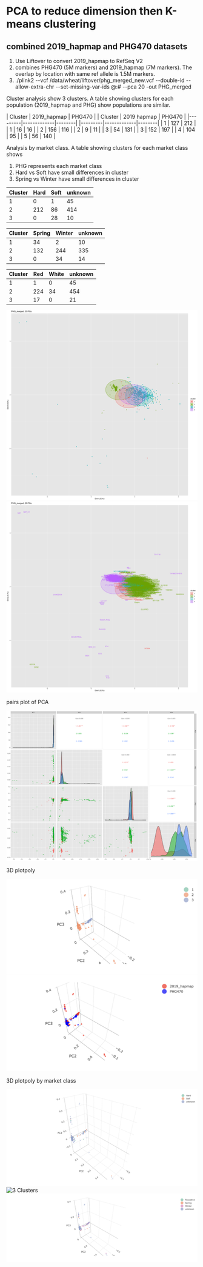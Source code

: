 # PCA to reduce dimension then K-means clustering

## combined 2019_hapmap and PHG470 datasets

1. Use Liftover to convert 2019_hapmap to RefSeq V2
2. combines PHG470 (5M markers) and 2019_hapmap (7M markers). The overlap by location with same ref allele is 1.5M markers.
3. ./plink2 --vcf /data/wheat/liftover/phg_merged_new.vcf --double-id --allow-extra-chr --set-missing-var-ids @:# --pca 20 -out PHG_merged

Cluster analysis show 3 clusters. A table showing clusters for each population (2019_hapmap and PHG) show populations are similar.

| Cluster | 2019_hapmap | PHG470 |  | Cluster | 2019 hapmap | PHG470 |
|---------|-------------|--------|  |---------|-------------|--------|
| 1       | 127         | 212    |  | 1       | 16          | 16     |
| 2       | 156         | 116    |  | 2       | 9           | 11     |
| 3       | 54          | 131    |  | 3       | 152         | 197    |
				    | 4       | 104        | 95     |
				    | 5       | 56          | 140    |

Analysis by market class. A table showing clusters for each market class shows
1. PHG represents each market class
2. Hard vs Soft have small differences in cluster
3. Spring vs Winter have small differences in cluster


| Cluster |  Hard | Soft | unknown |
|---------|-------|------|---------|
| 1       |  0    | 1    | 45      |
| 2       |  212  | 86   | 414     |
| 3       |  0    | 28   | 10      |

| Cluster | Spring | Winter | unknown |
| --------|--------|--------|---------|
| 1       |  34    | 2      | 10      |
| 2       |  132   | 244    | 335     |
| 3       |  0     | 34     | 14      |

| Cluster |  Red   | White | unknown |
|---------|--------|-------|---------|
| 1       |  1     | 0     | 45      |
| 2       |  224   | 34    | 454     |
| 3       |  17    | 0     | 21      |


![4 Clusters](https://github.com/TriticeaeToolbox/PHGv2/blob/main/cluster-merged/images/PHG_merged.png)
![4 Clusters](https://github.com/TriticeaeToolbox/PHGv2/blob/main/cluster-merged/images/PHG_merged_text.png)

pairs plot of PCA

![pairs](https://github.com/TriticeaeToolbox/PHGv2/blob/main/cluster-merged/images/cluster_merged_ggpairs.png)

3D plotpoly

![3 Clusters](https://github.com/TriticeaeToolbox/PHGv2/blob/main/cluster-merged/images/phg_merged_3dclus.png)
![3 Clusters](https://github.com/TriticeaeToolbox/PHGv2/blob/main/cluster-merged/images/phg_merged_3dpop.png)

3D plotpoly by market class

![3 Clusters](https://github.com/TriticeaeToolbox/PHGv2/blob/main/cluster-merged/images/phg_merged_hardness.png)
![3 Clusters](https://github.com/TriticeaeToolbox/PHGv2/blob/main/cluster-merged/images/phg_merged_oolor.png)
![3 Clusters](https://github.com/TriticeaeToolbox/PHGv2/blob/main/cluster-merged/images/phg_merged_season.png)
